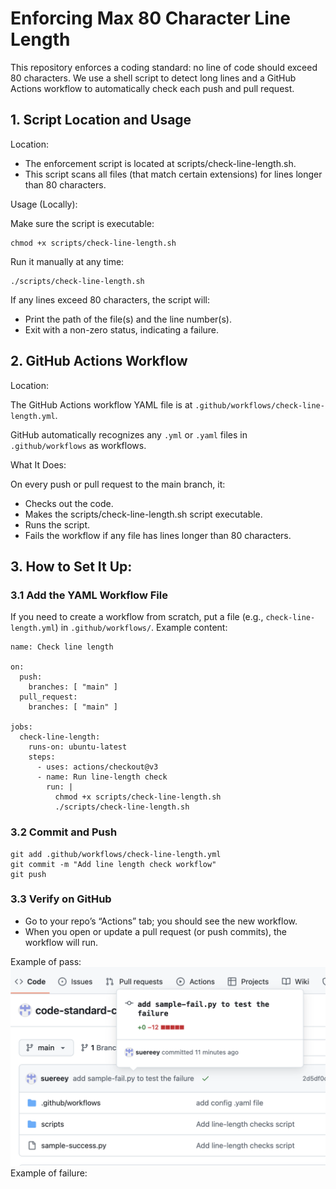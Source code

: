 # Enforcing Max 80 Character Line Length
This repository enforces a coding standard: no line of code should exceed 80 characters. We use a shell script to detect long lines and a GitHub Actions workflow to automatically check each push and pull request.

## 1. Script Location and Usage
Location:
- The enforcement script is located at scripts/check-line-length.sh.
- This script scans all files (that match certain extensions) for lines longer than 80 characters.

Usage (Locally):

Make sure the script is executable:
```
chmod +x scripts/check-line-length.sh
```
Run it manually at any time:
```
./scripts/check-line-length.sh
```

If any lines exceed 80 characters, the script will:
- Print the path of the file(s) and the line number(s).
- Exit with a non-zero status, indicating a failure.

## 2. GitHub Actions Workflow
Location:

The GitHub Actions workflow YAML file is at ```.github/workflows/check-line-length.yml```.

GitHub automatically recognizes any ```.yml``` or ```.yaml``` files in ```.github/workflows``` as workflows.

What It Does:

On every push or pull request to the main branch, it:
- Checks out the code.
- Makes the scripts/check-line-length.sh script executable.
- Runs the script.
- Fails the workflow if any file has lines longer than 80 characters.

## 3. How to Set It Up:

### 3.1 Add the YAML Workflow File

If you need to create a workflow from scratch, put a file (e.g., ```check-line-length.yml```) in ```.github/workflows/```.
Example content:
```
name: Check line length

on:
  push:
    branches: [ "main" ]
  pull_request:
    branches: [ "main" ]

jobs:
  check-line-length:
    runs-on: ubuntu-latest
    steps:
      - uses: actions/checkout@v3
      - name: Run line-length check
        run: |
          chmod +x scripts/check-line-length.sh
          ./scripts/check-line-length.sh
```

### 3.2 Commit and Push
```
git add .github/workflows/check-line-length.yml
git commit -m "Add line length check workflow"
git push
```

### 3.3 Verify on GitHub
- Go to your repo’s “Actions” tab; you should see the new workflow.
- When you open or update a pull request (or push commits), the workflow will run.

Example of pass:
![sample-pass](image.png)
Example of failure:
